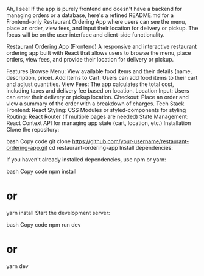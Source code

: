 
Ah, I see! If the app is purely frontend and doesn't have a backend for managing orders or a database, here's a refined README.md for a Frontend-only Restaurant Ordering App where users can see the menu, place an order, view fees, and input their location for delivery or pickup. The focus will be on the user interface and client-side functionality.

Restaurant Ordering App (Frontend)
A responsive and interactive restaurant ordering app built with React that allows users to browse the menu, place orders, view fees, and provide their location for delivery or pickup.

Features
Browse Menu: View available food items and their details (name, description, price).
Add Items to Cart: Users can add food items to their cart and adjust quantities.
View Fees: The app calculates the total cost, including taxes and delivery fee based on location.
Location Input: Users can enter their delivery or pickup location.
Checkout: Place an order and view a summary of the order with a breakdown of charges.
Tech Stack
Frontend: React
Styling: CSS Modules or styled-components for styling
Routing: React Router (if multiple pages are needed)
State Management: React Context API for managing app state (cart, location, etc.)
Installation
Clone the repository:

bash
Copy code
git clone https://github.com/your-username/restaurant-ordering-app.git
cd restaurant-ordering-app
Install dependencies:

If you haven't already installed dependencies, use npm or yarn:

bash
Copy code
npm install
# or
yarn install
Start the development server:

bash
Copy code
npm run dev
# or
yarn dev